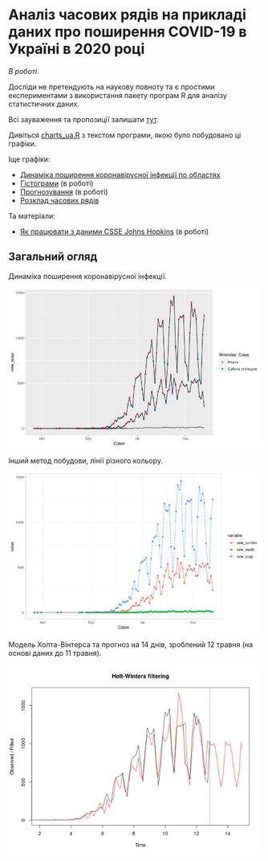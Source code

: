 Аналіз часових рядів на прикладі даних про поширення COVID-19 в Україні в 2020 році
=============================================================================

*В роботі*.

Досліди не претендують на наукову повноту та є простими експериментами
з використання пакету програм R для аналізу статистичних даних.

Всі зауваження та пропозиції залишати [тут](https://github.com/vityok/covid19_ua/issues).

Дивіться [charts_ua.R](charts_ua.R) з текстом програми, якою було
побудовано ці графіки.

Іще графіки:
 - [Динаміка поширення коронавірусної інфекції по областях](regions_dyn.html)
 - [Гістограми](histograms.html) (в роботі)
 - [Прогнозування](forecast.html) (в роботі)
 - [Розклад часових рядів](decompose.html)

Та матеріали:
 - [Як працювати з даними CSSE Johns Hopkins](reading_csse_ts.html) (в роботі)

Загальний огляд
---------------

Динаміка поширення коронавірусної інфекції.

![Графік загальної статистики поширення коронавірусу](daily_area_dyn.png "Загальні дані")

Інший метод побудови, лінії різного кольору.

![Інший метод побудови графіку з декількома змінними](daily_area_gath.png "Загальні дані")

Модель Холта-Вінтерса та прогноз на 14 днів, зроблений 12 травня (на
основі даних до 11 травня).

![Модель Холта-Вінтерса та прогноз на 14 днів](holt-winters_14days_forecast-2020-05-12.png "title")
